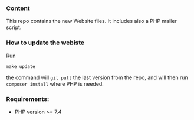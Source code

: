 ### Content
This repo contains the new Website files.
It includes also a PHP mailer script.

### How to update the webiste
Run

```make update```

the command will `git pull` the last version from the repo, and will then run `composer install` where PHP is needed.


### Requirements:
  - PHP version >= 7.4
